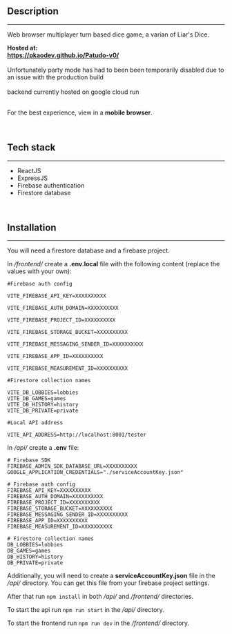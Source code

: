 ## Description

---

Web browser multiplayer turn based dice game, a varian of Liar's Dice.

**Hosted at:
<br>
<a href="https://pkaodev.github.io/Patudo-v0/" target="_blank">https://pkaodev.github.io/Patudo-v0/</a>**
<br>
<br>
Unfortunately party mode has had to been been temporarily disabled due to an issue with the production build
<br>
<br>
backend currently hosted on google cloud run
<br>
<br>

For the best experience, view in a **mobile browser**.

<br>

## Tech stack

---

- ReactJS
- ExpressJS
- Firebase authentication
- Firestore database


<br>


## Installation

---

You will need a firestore database and a firebase project.

In */frontend/* create a **.env.local** file with the following content (replace the values with your own):


```
#Firebase auth config

VITE_FIREBASE_API_KEY=XXXXXXXXXX

VITE_FIREBASE_AUTH_DOMAIN=XXXXXXXXXX

VITE_FIREBASE_PROJECT_ID=XXXXXXXXXX

VITE_FIREBASE_STORAGE_BUCKET=XXXXXXXXXX

VITE_FIREBASE_MESSAGING_SENDER_ID=XXXXXXXXXX

VITE_FIREBASE_APP_ID=XXXXXXXXXX

VITE_FIREBASE_MEASUREMENT_ID=XXXXXXXXXX

#Firestore collection names

VITE_DB_LOBBIES=lobbies
VITE_DB_GAMES=games
VITE_DB_HISTORY=history
VITE_DB_PRIVATE=private

#Local API address

VITE_API_ADDRESS=http://localhost:8001/tester
```

In */api/* create a **.env** file:
```
# Firebase SDK
FIREBASE_ADMIN_SDK_DATABASE_URL=XXXXXXXXXX
GOOGLE_APPLICATION_CREDENTIALS="./serviceAccountKey.json"

# Firebase auth config
FIREBASE_API_KEY=XXXXXXXXXX
FIREBASE_AUTH_DOMAIN=XXXXXXXXXX
FIREBASE_PROJECT_ID=XXXXXXXXXX
FIREBASE_STORAGE_BUCKET=XXXXXXXXXX
FIREBASE_MESSAGING_SENDER_ID=XXXXXXXXXX
FIREBASE_APP_ID=XXXXXXXXXX
FIREBASE_MEASUREMENT_ID=XXXXXXXXXX

# Firestore collection names
DB_LOBBIES=lobbies
DB_GAMES=games
DB_HISTORY=history
DB_PRIVATE=private
```
Additionally, you will need to create a **serviceAccountKey.json** file in the */api/* directory. You can get this file from your firebase project settings.

After that run 
`npm install` in both */api/* and */frontend/* directories.

To start the api run `npm run start` in the */api/* directory.

To start the frontend run `npm run dev` in the */frontend/* directory.





